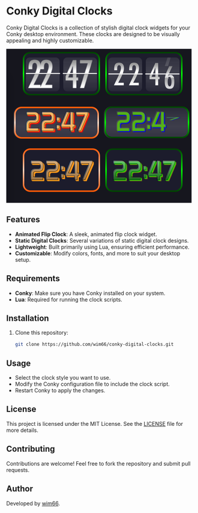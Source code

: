 # Conky Digital Clocks

Conky Digital Clocks is a collection of stylish digital clock widgets for your Conky desktop environment. These clocks are designed to be visually appealing and highly customizable.

![Clocks](preview.png)

## Features
- **Animated Flip Clock**: A sleek, animated flip clock widget.
- **Static Digital Clocks**: Several variations of static digital clock designs.
- **Lightweight**: Built primarily using Lua, ensuring efficient performance.
- **Customizable**: Modify colors, fonts, and more to suit your desktop setup.

## Requirements
- **Conky**: Make sure you have Conky installed on your system.
- **Lua**: Required for running the clock scripts.

## Installation
1. Clone this repository:
   ```bash
   git clone https://github.com/wim66/conky-digital-clocks.git
   ```

## Usage
- Select the clock style you want to use.
- Modify the Conky configuration file to include the clock script.
- Restart Conky to apply the changes.

## License
This project is licensed under the MIT License. See the [LICENSE](LICENSE) file for more details.

## Contributing
Contributions are welcome! Feel free to fork the repository and submit pull requests.

## Author
Developed by [wim66](https://github.com/wim66).